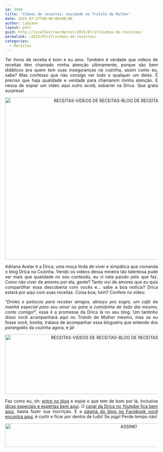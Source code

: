 ```yaml
---
id: 3449
title: 'Vídeos de receitas: novidade no Trololó de Mulher'
date: 2015-07-27T00:00:00+00:00
author: Lidiane
layout: post
guid: http://localhost/wordpress/2015/07/27/videos-de-receitas/
permalink: /2015/07/27/videos-de-receitas/
categories:
  - Receitas
---
```

<p align="justify">
  Ter livros de receita é bom e eu amo. Também é verdade que vídeos de receitas têm chamado minha atenção ultimamente, porque são bem didáticos pra quem tem suas inseguranças na cozinha, assim como eu, sabe? Mas confesso que não consigo ver todo e qualquer um deles. É preciso que haja qualidade e verdade para chamarem minha atenção. E nessa de espiar um vídeo aqui outro acolá, esbarrei na Drica. Que grata surpresa!
</p>

<p align="center">
  <a href="http://www.trololodemulher.com.br/blog/wp-content/uploads/2015/07/RECEITAS-VIDEOS-DE-RECEITAS-BLOG-DE-RECEITAS-DRICA-NA-COZINHA.jpg"><img class="alignnone size-full wp-image-11145" src="http://www.trololodemulher.com.br/blog/wp-content/uploads/2015/07/RECEITAS-VIDEOS-DE-RECEITAS-BLOG-DE-RECEITAS-DRICA-NA-COZINHA.jpg" alt="RECEITAS-VIDEOS DE RECEITAS-BLOG DE RECEITAS-DRICA NA COZINHA" width="800" height="534" /></a>
</p>

<p align="justify">
  Adriana Avelar é a Drica, uma moça linda de viver e simpática que comanda o blog Drica na Cozinha. Vendo os vídeos dessa mineira tão talentosa pude ver mais que qualidade no seu conteúdo, eu vi nela paixão pelo que faz. Como não viver de amores por ela, gente? Tanto vivi de amores que eu quis compartilhar essa descoberta com vocês e… sabe a boa notícia? Drica estará por aqui com suas receitas. Coisa boa, <em>hein</em>? Confere no vídeo:
</p>

<p align="center">
</p>

<p align="justify">
  “<em>Drinks e petiscos para receber amigos, almoço pra sogra, um café da manhã especial para seu amor ou para a comidinha de todo dia mesmo, conte comigo!</em>”, essa é a promessa da Drica lá no seu blog. Um tantinho disso você acompanhará aqui no Trololó de Mulher mesmo, mas se eu fosse você, bonita, tratava de acompanhar essa blogueira que entende dos <em>parangolés</em> da cozinha agora, e já!
</p>

<p align="center">
  <a href="http://www.trololodemulher.com.br/blog/wp-content/uploads/2015/07/RECEITAS-VIDEOS-DE-RECEITAS-BLOG-DE-RECEITAS-DRICA-NA-COZINHA2.jpg"><img class="alignnone size-full wp-image-11146" src="http://www.trololodemulher.com.br/blog/wp-content/uploads/2015/07/RECEITAS-VIDEOS-DE-RECEITAS-BLOG-DE-RECEITAS-DRICA-NA-COZINHA2.jpg" alt="RECEITAS-VIDEOS DE RECEITAS-BLOG DE RECEITAS-DRICA NA COZINHA[2]" width="800" height="197" /></a>
</p>

<p align="justify">
  Faz como eu, oh: <a href="http://www.dricanacozinha.com.br/" target="_blank">entre no blog</a> e espie o que tem de bom por lá, inclusive <a href="http://www.dricanacozinha.com.br/dicas/" target="_blank">dicas especiais e espertas bem aqui</a>. O <a href="https://www.youtube.com/channel/UC1mIECRirlkQIq0aqAsOk_A" target="_blank">canal da Drica no Youtube fica bem aqui</a>, basta fazer sua inscrição. E a <a href="https://www.facebook.com/dricanacozinha/timeline" target="_blank">página do blog no Facebook você encontra aqui</a>, é curtir e ficar por dentro de tudo! Se joga! Perde tempo não!
</p>

<p align="center">
  <a href="http://feedburner.google.com/fb/a/mailverify?uri=blogBichaFemea&loc=en_US" target="_blank"><img class="alignnone size-full wp-image-10439" src="http://www.trololodemulher.com.br/blog/wp-content/uploads/2014/09/ASSINE.png" alt="ASSINE!" width="800" height="78" /></a>
</p>

<p align="justify">